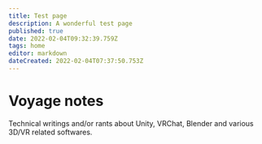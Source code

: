 ```yaml
---
title: Test page
description: A wonderful test page
published: true
date: 2022-02-04T09:32:39.759Z
tags: home
editor: markdown
dateCreated: 2022-02-04T07:37:50.753Z
---
```


# Voyage notes

Technical writings and/or rants about Unity, VRChat, Blender and various 3D/VR related softwares.

